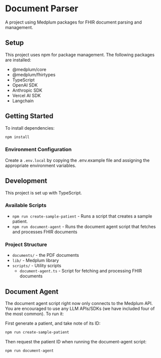# Document Parser

A project using Medplum packages for FHIR document parsing and management.

## Setup

This project uses npm for package management. The following packages are installed:

- @medplum/core
- @medplum/fhirtypes
- TypeScript
- OpenAI SDK
- Anthropic SDK
- Vercel AI SDK
- Langchain

## Getting Started

To install dependencies:

```bash
npm install
```

### Environment Configuration

Create a `.env.local` by copying the .env.example file and assigning the appropriate environment variables.

## Development

This project is set up with TypeScript.

### Available Scripts

- `npm run create-sample-patient` - Runs a script that creates a sample patient.
- `npm run document-agent` - Runs the document agent script that fetches and processes FHIR documents

### Project Structure

- `documents/` - the PDF documents
- `lib/` - Medplum library
- `scripts/` - Utility scripts
  - `document-agent.ts` - Script for fetching and processing FHIR documents

## Document Agent

The document agent script right now only connects to the Medplum API. You are encouraged to use any LLM APIs/SDKs (we have included four of the most common). To run it:

First generate a patient, and take note of its ID:

```bash
npm run create-sample-patient
```

Then request the patient ID when running the document-agent script:

```bash
npm run document-agent
```
